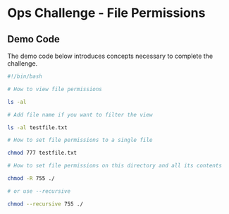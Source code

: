# Ops Challenge - File Permissions

## Demo Code

The demo code below introduces concepts necessary to complete the challenge. 

```bash
#!/bin/bash

# How to view file permissions

ls -al

# Add file name if you want to filter the view

ls -al testfile.txt

# How to set file permissions to a single file

chmod 777 testfile.txt

# How to set file permissions on this directory and all its contents

chmod -R 755 ./

# or use --recursive

chmod --recursive 755 ./

```
